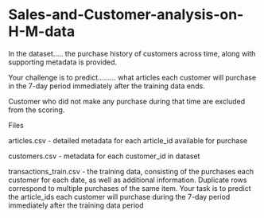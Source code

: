 # Sales-and-Customer-analysis-on-H-M-data

In the dataset..... the purchase history of customers across time, along with supporting metadata is provided. 

Your challenge is to predict......... what articles each customer will purchase in the 7-day period immediately after the training data ends. 

Customer who did not make any purchase during that time are excluded from the scoring.

Files

articles.csv - detailed metadata for each article_id available for purchase

customers.csv - metadata for each customer_id in dataset

transactions_train.csv - the training data, consisting of the purchases each customer for each date, as well as additional information. 
Duplicate rows correspond to multiple purchases of the same item.
Your task is to predict the article_ids each customer will purchase during the 7-day period immediately after the training data period
